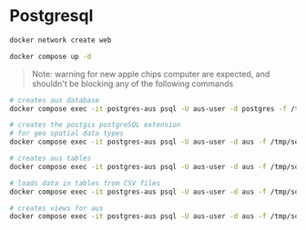 # Postgresql

```sh
docker network create web
```

```sh
docker compose up -d
```

> Note: warning for new apple chips computer are expected, and shouldn't be blocking any of the following commands

```sh
# creates aus database
docker compose exec -it postgres-aus psql -U aus-user -d postgres -f /tmp/sql/create-database.sql
```

```sh
# creates the postgis postgreSQL extension
# for geo spatial data types
docker compose exec -it postgres-aus psql -U aus-user -d aus -f /tmp/sql/create-extension.sql
```

```sh
# creates aus tables
docker compose exec -it postgres-aus psql -U aus-user -d aus -f /tmp/sql/create-tables.sql
```

```sh
# loads data in tables from CSV files
docker compose exec -it postgres-aus psql -U aus-user -d aus -f /tmp/sql/load-data.sql
```

```sh
# creates views for aus
docker compose exec -it postgres-aus psql -U aus-user -d aus -f /tmp/sql/create-views.sql
```
